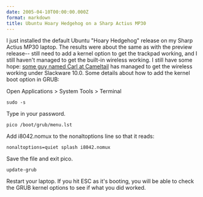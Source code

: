```yaml
---
date: 2005-04-10T00:00:00.000Z
format: markdown
title: Ubuntu Hoary Hedgehog on a Sharp Actius MP30
---
```


I just installed the default Ubuntu "Hoary Hedgehog" release on my Sharp Actius MP30 laptop. The results were about the same as with the preview release-- still need to add a kernel option to get the trackpad working, and I still haven't managed to get the built-in wireless working.
I still have some hope: <a href="http://www.cameltail.com/projects/sharp/">some guy named Carl at Cameltail</a> has managed to get the wireless working under Slackware 10.0.
Some details about how to add the kernel boot option in GRUB:

Open Applications > System Tools > Terminal

    sudo -s

Type in your password.

    pico /boot/grub/menu.lst

Add i8042.nomux to the nonaltoptions line so that it reads:

    nonaltoptions=quiet splash i8042.nomux

Save the file and exit pico.

    update-grub

Restart your laptop. If you hit ESC as it's booting, you will be able to check the GRUB kernel options to see if what you did worked.
